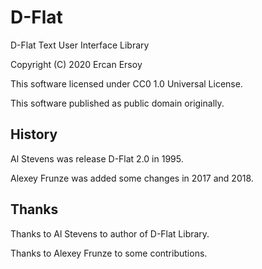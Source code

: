 # D-Flat

D-Flat Text User Interface Library

Copyright (C) 2020 Ercan Ersoy

This software licensed under CC0 1.0 Universal License.

This software published as public domain originally.

## History

Al Stevens was release D-Flat 2.0 in 1995.

Alexey Frunze was added some changes in 2017 and 2018.

## Thanks

Thanks to Al Stevens to author of D-Flat Library.

Thanks to Alexey Frunze to some contributions.
